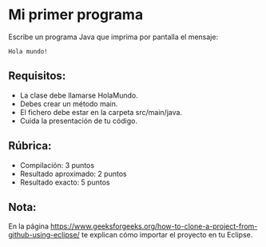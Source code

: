 # Mi primer programa

Escribe un programa Java que imprima por pantalla el mensaje:
	
	Hola mundo!

## Requisitos:
- La clase debe llamarse HolaMundo.
- Debes crear un método main.
- El fichero debe estar en la carpeta src/main/java.
- Cuida la presentación de tu código.

## Rúbrica:
- Compilación: 3 puntos
- Resultado aproximado: 2 puntos
- Resultado exacto: 5 puntos

## Nota:
En la página https://www.geeksforgeeks.org/how-to-clone-a-project-from-github-using-eclipse/ te explican cómo importar el proyecto en tu Eclipse.